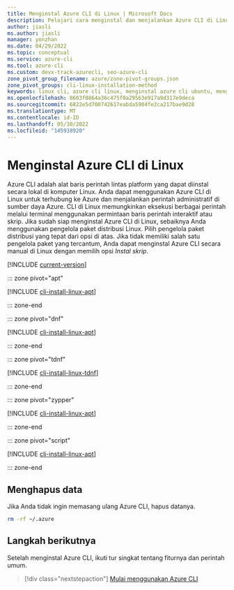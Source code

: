 ```yaml
---
title: Menginstal Azure CLI di Linux | Microsoft Docs
description: Pelajari cara menginstal dan menjalankan Azure CLI di Linux secara manual. Anda dapat menginstal Azure CLI di komputer Linux dengan satu perintah atau proses langkah demi langkah.
author: jiasli
ms.author: jiasli
manager: yonzhan
ms.date: 04/29/2022
ms.topic: conceptual
ms.service: azure-cli
ms.tool: azure-cli
ms.custom: devx-track-azurecli, seo-azure-cli
zone_pivot_group_filename: azure/zone-pivot-groups.json
zone_pivot_groups: cli-linux-installation-method
keywords: linux cli, azure cli linux, menginstal azure cli ubuntu, menginstal azure cli linux
ms.openlocfilehash: 8603f0864a36c475f0a29563e917a9d317e9deca
ms.sourcegitcommit: 6822e5d700742617eabda5904fe2ca217bae9d28
ms.translationtype: MT
ms.contentlocale: id-ID
ms.lasthandoff: 05/30/2022
ms.locfileid: "145938920"
---
```

# <a name="install-the-azure-cli-on-linux"></a>Menginstal Azure CLI di Linux

Azure CLI adalah alat baris perintah lintas platform yang dapat diinstal secara lokal di komputer Linux. Anda dapat menggunakan Azure CLI di Linux untuk terhubung ke Azure dan menjalankan perintah administratif di sumber daya Azure. CLI di Linux memungkinkan eksekusi berbagai perintah melalui terminal menggunakan permintaan baris perintah interaktif atau skrip.
Jika sudah siap menginstal Azure CLI di Linux, sebaiknya Anda menggunakan pengelola paket distribusi Linux. Pilih pengelola paket distribusi yang tepat dari opsi di atas.  Jika tidak memiliki salah satu pengelola paket yang tercantum, Anda dapat menginstal Azure CLI secara manual di Linux dengan memilih opsi *Instal skrip*.

[!INCLUDE [current-version](includes/current-version.md)]

::: zone pivot="apt"

[!INCLUDE [cli-install-linux-apt](includes/cli-install-linux-apt.md)]

::: zone-end

::: zone pivot="dnf"

[!INCLUDE [cli-install-linux-apt](includes/cli-install-linux-dnf.md)]

::: zone-end

::: zone pivot="tdnf"

[!INCLUDE [cli-install-linux-tdnf](includes/cli-install-linux-tdnf.md)]

::: zone-end

::: zone pivot="zypper"

[!INCLUDE [cli-install-linux-apt](includes/cli-install-linux-zypper.md)]

::: zone-end

::: zone pivot="script"

[!INCLUDE [cli-install-linux-apt](includes/cli-install-linux-script.md)]

::: zone-end

## <a name="remove-data"></a>Menghapus data

Jika Anda tidak ingin memasang ulang Azure CLI, hapus datanya.

```bash
rm -rf ~/.azure
```

## <a name="next-steps"></a>Langkah berikutnya

Setelah menginstal Azure CLI, ikuti tur singkat tentang fiturnya dan perintah umum.

> [!div class="nextstepaction"]
> [Mulai menggunakan Azure CLI](get-started-with-azure-cli.md)
